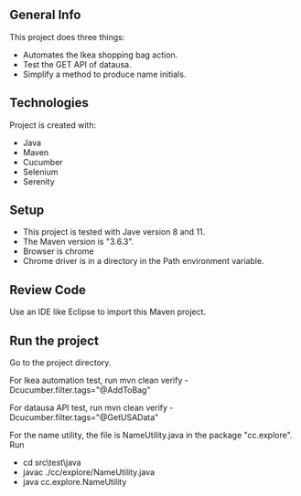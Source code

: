 
## General Info
This project does three things:
* Automates the Ikea shopping bag action.
* Test the GET API of datausa.
* Simplify a method to produce name initials.

## Technologies
Project is created with:
* Java
* Maven
* Cucumber
* Selenium
* Serenity

## Setup
* This project is tested with Jave version 8 and 11.
* The Maven version is "3.6.3".
* Browser is chrome
* Chrome driver is in a directory in the Path environment variable.

## Review Code
Use an IDE like Eclipse to import this Maven project.

## Run the project
Go to the project directory.

For Ikea automation test, run 
mvn clean verify -Dcucumber.filter.tags="@AddToBag"

For datausa API test, run
mvn clean verify -Dcucumber.filter.tags="@GetUSAData"

For the name utility, the file is NameUtility.java in the package "cc.explore". Run
* cd src\test\java
* javac ./cc/explore/NameUtility.java
* java cc.explore.NameUtility
